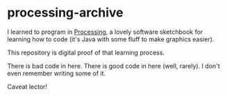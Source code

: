 # processing-archive
I learned to program in [Processing](https://processing.org/), a lovely software sketchbook for learning how to code (it's Java with some fluff to make graphics easier).

This repository is digital proof of that learning process.

There is bad code in here. There is good code in here (well, rarely). I don't even remember writing some of it.

Caveat lector!
